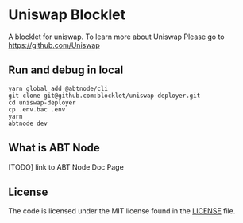 # Uniswap Blocklet

A blocklet for uniswap. To learn more about Uniswap Please go to https://github.com/Uniswap

<!-- ## Feature -->

<!-- ## Install on ABT Node -->

<!-- ## Run and debug in the cloud with Gitpod -->
<!-- Click the "Open in Gitpod" button, Gitpod will start ABT Node and the blocklet. -->

<!-- [![Open in Gitpod](https://gitpod.io/button/open-in-gitpod.svg)](https://gitpod.io/#https://github.com/blocklet/uniswap-deployer) -->

## Run and debug in local

```shell
yarn global add @abtnode/cli
git clone git@github.com:blocklet/uniswap-deployer.git
cd uniswap-deployer
cp .env.bac .env
yarn
abtnode dev
```

## What is ABT Node

[TODO] link to ABT Node Doc Page

## License

The code is licensed under the MIT license found in the
[LICENSE](LICENSE) file.
